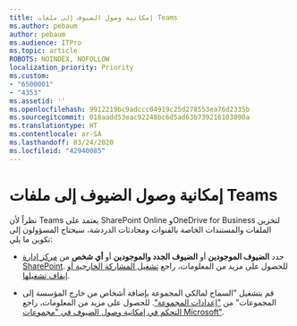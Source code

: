 ```yaml
---
title: إمكانية وصول الضيوف إلى ملفات Teams
ms.author: pebaum
author: pebaum
ms.audience: ITPro
ms.topic: article
ROBOTS: NOINDEX, NOFOLLOW
localization_priority: Priority
ms.custom:
- "6500001"
- "4353"
ms.assetid: ''
ms.openlocfilehash: 9912219bc9adccc04919c25d278553ea76d2335b
ms.sourcegitcommit: 018aadd53eac92248bc6d5ad63b739216103090a
ms.translationtype: HT
ms.contentlocale: ar-SA
ms.lasthandoff: 03/24/2020
ms.locfileid: "42940085"
---
```

# <a name="guest-access-to-teams-files"></a>إمكانية وصول الضيوف إلى ملفات Teams

نظراً لأن Teams يعتمد على SharePoint Online وOneDrive for Business لتخزين الملفات والمستندات الخاصة بالقنوات ومحادثات الدردشة، سيحتاج المسؤولون إلى تكوين ما يلي:

- حدد **الضيوف الموجودين** أو **الضيوف الجدد والموجودين** أو **أي شخص** من [مركز إدارة SharePoint](https://admin.microsoft.com/sharepoint?page=sharing&modern=true). للحصول على مزيد من المعلومات، راجع [تشغيل المشاركة الخارجية أو إيقاف تشغيلها](https://docs.microsoft.com/sharepoint/turn-external-sharing-on-or-off).

- قم بتشغيل "السماح لمالكي المجموعة بإضافة أشخاص من خارج المؤسسة إلى المجموعات" من ["إعدادات المجموعة"](https://admin.microsoft.com/Adminportal/Home?source=applauncher#/SettingsMultiPivot/:/Settings/L1/O365Groups). للحصول على مزيد من المعلومات، راجع [التحكم في إمكانية وصول الضيوف في "مجموعات Microsoft"](https://docs.microsoft.com/microsoftteams/teams-dependencies#control-guest-access-in-office-365-groups).
